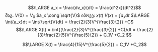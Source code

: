 $$\LARGE a_x = \frac{dv_x}{dt} = \frac{d^2x}{dt^2}$$
მაგ.
$V(0) = V_0$
$a_x \cong \sqrt{V}$
$\text{იპოვე: }x(t)$
$V(x) = \int{a_x}dt$
$\LARGE \int{a_x}dt = \int{\sqrt{V}dt} = \frac{2}{3}V^{\frac{3}{2}} +C$
$$\LARGE X(t) = \int{(\frac{2}{3}V^{\frac{3}{2}} +C)}dt = \frac{2}{3}\frac{2}{5}V^{\frac{5}{2}} + C_1V +C_2 $$

$$\LARGE X(t) = \frac{4}{15}V^{\frac{5}{2}} + C_1V +C_2$$
